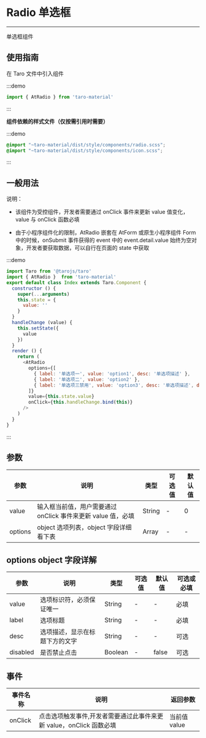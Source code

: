 # Radio 单选框

---
单选框组件

## 使用指南

在 Taro 文件中引入组件

:::demo
```js
import { AtRadio } from 'taro-material'
```
:::

**组件依赖的样式文件（仅按需引用时需要）**

:::demo
```scss
@import "~taro-material/dist/style/components/radio.scss";
@import "~taro-material/dist/style/components/icon.scss";
```
:::

## 一般用法

说明：

* 该组件为受控组件，开发者需要通过 onClick 事件来更新 value 值变化，value 与 onClick 函数必填

* 由于小程序组件化的限制，AtRadio 嵌套在 AtForm 或原生小程序组件 Form 中的时候，onSubmit 事件获得的 event 中的 event.detail.value 始终为空对象，开发者要获取数据，可以自行在页面的 state 中获取

:::demo

```js
import Taro from '@tarojs/taro'
import { AtRadio }  from 'taro-material'
export default class Index extends Taro.Component {
  constructor () {
    super(...arguments)
    this.state = {
      value: ''
    }
  }
  handleChange (value) {
    this.setState({
      value
    })
  }
  render () {
    return (
      <AtRadio
        options={[
          { label: '单选项一', value: 'option1', desc: '单选项描述' },
          { label: '单选项二', value: 'option2' },
          { label: '单选项三禁用', value: 'option3', desc: '单选项描述', disabled: true }
        ]}
        value={this.state.value}
        onClick={this.handleChange.bind(this)}
      />
    )
  }
}

```

:::

## 参数

| 参数       | 说明                                   | 类型    | 可选值                                                              | 默认值   |
| ---------- | -------------------------------------- | ------- | ------------------------------------------------------------------- | -------- |
| value | 输入框当前值，用户需要通过 onClick 事件来更新 value 值，必填   | String  | - | 0 |
| options  | object 选项列表，object 字段详细看下表  | Array | - | - |

## options object 字段详解

| 参数       | 说明                                   | 类型    | 可选值                                                              | 默认值   | 可选或必填
| ---------- | -------------------------------------- | ------- | ------------------------------------------------------------------- | -------- |-------- |
| value | 选项标识符，必须保证唯一  | String  | - | - | 必填 |
| label  | 选项标题  | String | - | - | 必填|
| desc  | 选项描述，显示在标题下方的文字  | String | - | - | 可选|
| disabled  | 是否禁止点击  | Boolean | - | false | 可选|

## 事件

| 事件名称 | 说明          | 返回参数  |
|---------- |-------------- |---------- |
| onClick | 点击选项触发事件,开发者需要通过此事件来更新 value，onClick 函数必填 | 当前值 value  |
